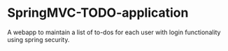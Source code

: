 # SpringMVC-TODO-application
A webapp to maintain a list of to-dos for each user with login functionality using spring security.
